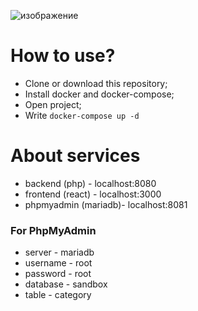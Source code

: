 ![изображение](https://user-images.githubusercontent.com/77237424/185985130-09720ca0-5e99-484f-8f50-f44757a520cf.png)
# How to use?
* Clone or download this repository;
* Install docker and docker-compose;
* Open project;
* Write `docker-compose up -d`

# About services
* backend (php) - localhost:8080
* frontend (react) - localhost:3000
* phpmyadmin (mariadb)- localhost:8081

### For PhpMyAdmin
* server - mariadb
* username - root
* password - root
* database - sandbox
* table - category
